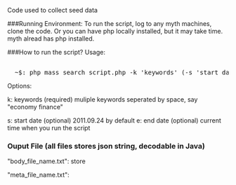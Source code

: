 Code used to collect seed data

###Running Environment:
To run the script, log to any myth machines, clone the code.
Or you can have php locally installed, but it may take time.
myth alread has php installed.

###How to run the script?
Usage:
<pre> 
  ~$: php mass_search_script.php -k 'keywords' (-s 'start_date' -e 'end_date')
</pre>

Options:

k: keywords (required) muliple keywords seperated by space, say "economy
   finance"

s: start date (optional) 2011.09.24 by default
e: end date (optional) current time when you run the script

### Ouput File (all files stores json string, decodable in Java)
"body_file_name.txt": store 


"meta_file_name.txt":